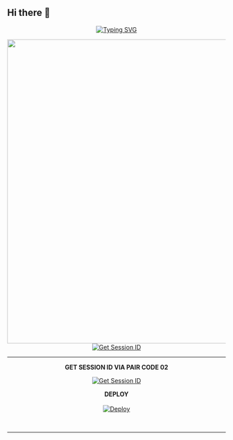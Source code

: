 ## Hi there 👋

<!--
**Denuwan-md/Denuwan-md** is a ✨ _special_ ✨ repository because its `README.md` (this file) appears on your GitHub profile.

Here are some ideas to get you started:

- 🔭 I’m currently working on ...
- 🌱 I’m currently learning ...
- 👯 I’m looking to collaborate on ...
- 🤔 I’m looking for help with ...
- 💬 Ask me about ...
- 📫 How to reach me: ...
- 😄 Pronouns: ...
- ⚡ Fun fact: ...
-->
<div align="center">

[![Typing SVG](https://readme-typing-svg.herokuapp.com?font=Rockstar-ETypingxtraBold&color=F01&lines=DENUWAN+MD+WHATSAPP+BOT+DEPLOY+NEW🤖⚠️)](https://git.io/typing-svg)

<p align="center">
<a href="https://github.com/Denuwan-md/Denuwan-md">
    <img src=https://i.ibb.co/JH6G4XL/1349.jpg"  width="700px                     



































*`hi deploy new denuwan md whatsapp bot (bot owner is a Denuwan`*





<b>GET SESSION ID VIA PAIR CODE 01</b>

<a href='https://dinuwh-md-pairweb.onrender.com' target="_blank"><img alt='Get Session ID' src='https://img.shields.io/badge/Click here to get your session id-blue?style=for-the-badge&logo=opencv&logoColor=white'/></a>
</br>

<hr>
<b>GET SESSION ID VIA PAIR CODE 02</b>

<a href='https://dinuwh-md-pairweb.onrender.com' target="_blank"><img alt='Get Session ID' src='https://img.shields.io/badge/Click here to get your session id-blue?style=for-the-badge&logo=opencv&logoColor=white'/></a>








<b>DEPLOY</b>
</br>
</br>
 [![Deploy](https://www.herokucdn.com/deploy/button.svg)](https://heroku.com/deploy)

<br>
<hr
